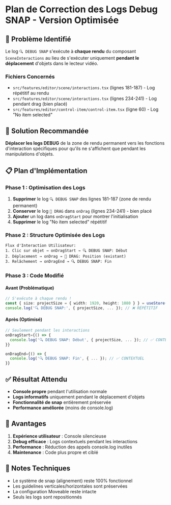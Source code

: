 # Plan de Correction des Logs Debug SNAP - Version Optimisée

## 🎯 Problème Identifié

Le log `🔍 DEBUG SNAP` s'exécute à **chaque rendu** du composant `SceneInteractions` au lieu de s'exécuter uniquement **pendant le déplacement** d'objets dans le lecteur vidéo.

### Fichiers Concernés
- `src/features/editor/scene/interactions.tsx` (lignes 181-187) - Log répétitif au rendu
- `src/features/editor/scene/interactions.tsx` (lignes 234-241) - Log pendant drag (bien placé)
- `src/features/editor/control-item/control-item.tsx` (ligne 60) - Log "No item selected"

## 🔧 Solution Recommandée

**Déplacer les logs DEBUG** de la zone de rendu permanent vers les fonctions d'interaction spécifiques pour qu'ils ne s'affichent que pendant les manipulations d'objets.

## 📋 Plan d'Implémentation

### Phase 1 : Optimisation des Logs
1. **Supprimer** le log `🔍 DEBUG SNAP` des lignes 181-187 (zone de rendu permanent)
2. **Conserver** le log `🔄 DRAG` dans `onDrag` (lignes 234-241) - bien placé
3. **Ajouter** un log dans `onDragStart` pour montrer l'initialisation
4. **Supprimer** le log "No item selected" répétitif

### Phase 2 : Structure Optimisée des Logs

```
Flux d'Interaction Utilisateur:
1. Clic sur objet → onDragStart → 🔍 DEBUG SNAP: Début
2. Déplacement → onDrag → 🔄 DRAG: Position (existant)
3. Relâchement → onDragEnd → 🔍 DEBUG SNAP: Fin
```

### Phase 3 : Code Modifié

#### Avant (Problématique)
```typescript
// S'exécute à chaque rendu !
const { size: projectSize = { width: 1920, height: 1080 } } = useStore();
console.log('🔍 DEBUG SNAP:', { projectSize, ... }); // ❌ RÉPÉTITIF
```

#### Après (Optimisé)
```typescript
// Seulement pendant les interactions
onDragStart={() => {
  console.log('🔍 DEBUG SNAP: Début', { projectSize, ... }); // ✅ CONTEXTUEL
}}

onDragEnd={() => {
  console.log('🔍 DEBUG SNAP: Fin', { ... }); // ✅ CONTEXTUEL
}}
```

## ✅ Résultat Attendu

- **Console propre** pendant l'utilisation normale
- **Logs informatifs** uniquement pendant le déplacement d'objets
- **Fonctionnalité de snap** entièrement préservée
- **Performance améliorée** (moins de console.log)

## 🚀 Avantages

1. **Expérience utilisateur** : Console silencieuse
2. **Debug efficace** : Logs contextuels pendant les interactions
3. **Performance** : Réduction des appels console.log inutiles
4. **Maintenance** : Code plus propre et ciblé

## 📝 Notes Techniques

- Le système de snap (alignement) reste 100% fonctionnel
- Les guidelines verticales/horizontales sont préservées
- La configuration Moveable reste intacte
- Seuls les logs sont repositionnés